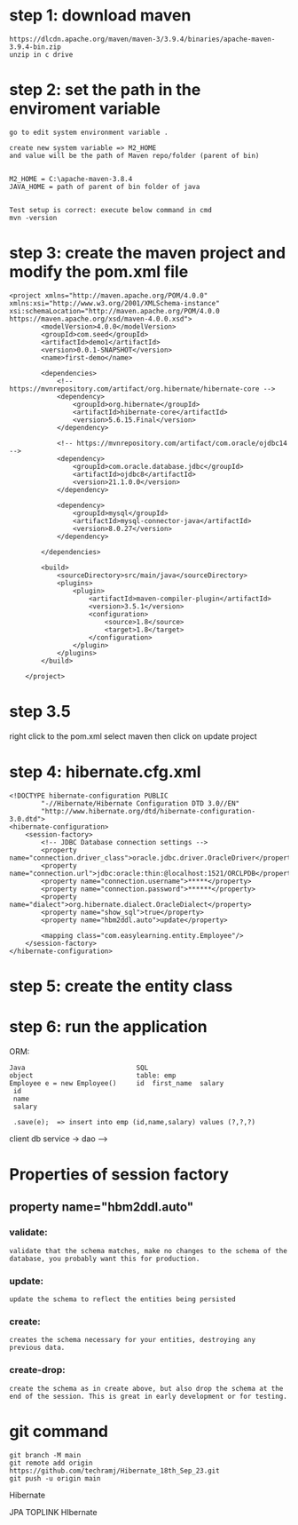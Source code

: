 # step 1: download maven
    https://dlcdn.apache.org/maven/maven-3/3.9.4/binaries/apache-maven-3.9.4-bin.zip
    unzip in c drive



# step 2: set the path in the enviroment variable 
	go to edit system environment variable .

	create new system variable => M2_HOME
	and value will be the path of Maven repo/folder (parent of bin)


	M2_HOME = C:\apache-maven-3.8.4
	JAVA_HOME = path of parent of bin folder of java


	Test setup is correct: execute below command in cmd
	mvn -version



# step 3: create the maven project and modify the pom.xml file
	<project xmlns="http://maven.apache.org/POM/4.0.0" xmlns:xsi="http://www.w3.org/2001/XMLSchema-instance" xsi:schemaLocation="http://maven.apache.org/POM/4.0.0 https://maven.apache.org/xsd/maven-4.0.0.xsd">
			<modelVersion>4.0.0</modelVersion>
			<groupId>com.seed</groupId>
			<artifactId>demo1</artifactId>
			<version>0.0.1-SNAPSHOT</version>
			<name>first-demo</name>

			<dependencies>
				<!-- https://mvnrepository.com/artifact/org.hibernate/hibernate-core -->
				<dependency>
					<groupId>org.hibernate</groupId>
					<artifactId>hibernate-core</artifactId>
					<version>5.6.15.Final</version>
				</dependency>

				<!-- https://mvnrepository.com/artifact/com.oracle/ojdbc14 -->
				<dependency>
					<groupId>com.oracle.database.jdbc</groupId>
					<artifactId>ojdbc8</artifactId>
					<version>21.1.0.0</version>
				</dependency>

				<dependency>
					<groupId>mysql</groupId>
					<artifactId>mysql-connector-java</artifactId>
					<version>8.0.27</version>
				</dependency>

			</dependencies>

			<build>
				<sourceDirectory>src/main/java</sourceDirectory>
				<plugins>
					<plugin>
						<artifactId>maven-compiler-plugin</artifactId>
						<version>3.5.1</version>
						<configuration>
							<source>1.8</source>
							<target>1.8</target>
						</configuration>
					</plugin>
				</plugins>
			</build>

		</project>

# step 3.5
   right click to the pom.xml
   select maven
   then click on update project

# step 4: hibernate.cfg.xml
	<!DOCTYPE hibernate-configuration PUBLIC
			"-//Hibernate/Hibernate Configuration DTD 3.0//EN"
			"http://www.hibernate.org/dtd/hibernate-configuration-3.0.dtd">
	<hibernate-configuration>
		<session-factory>
			<!-- JDBC Database connection settings -->
			<property name="connection.driver_class">oracle.jdbc.driver.OracleDriver</property>
			<property name="connection.url">jdbc:oracle:thin:@localhost:1521/ORCLPDB</property>
			<property name="connection.username">*****</property>
			<property name="connection.password">******</property>
			<property name="dialect">org.hibernate.dialect.OracleDialect</property>
			<property name="show_sql">true</property>
			<property name="hbm2ddl.auto">update</property>
			
			<mapping class="com.easylearning.entity.Employee"/>
		</session-factory>
	</hibernate-configuration>


# step 5: create the entity class


# step 6: run the application



ORM:

	Java							SQL
	object							table: emp
	Employee e = new Employee()		id	first_name	salary
	 id
	 name
	 salary

	 .save(e);  => insert into emp (id,name,salary) values (?,?,?)
	               
				
	 	
	

client                      db
     service ->  dao -->



# Properties of session factory
 ## property name="hbm2ddl.auto"
 ### validate: 
 	validate that the schema matches, make no changes to the schema of the database, you probably want this for production.

 ### update: 
 	update the schema to reflect the entities being persisted

 ### create: 
	creates the schema necessary for your entities, destroying any previous data.
 ### create-drop: 
	create the schema as in create above, but also drop the schema at the end of the session. This is great in early development or for testing.




#

#

#

#

#

#

#

#

#

#

#

# git command   
	git branch -M main
	git remote add origin https://github.com/techramj/Hibernate_18th_Sep_23.git
	git push -u origin main


Hibernate

   JPA
     TOPLINK
	 HIbernate